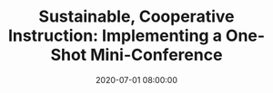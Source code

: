 ---
layout: poster
title: "Sustainable, Cooperative Instruction: Implementing a One-Shot Mini-Conference"
description: "This poster will describe a cooperative effort between archivists, an instruction librarian, our faculty partner, and an undergraduate teaching assistant to support a particularly challenging research assignment in a course that regularly enrolls 50-60 students from a variety of majors. At the request of our faculty partner, we designed a one-shot “mini-conference” that fit within a standard course block and was composed of repeated concurrent workshops. Each workshop focused on a particular source or genre of sources and the advanced search strategies used to navigate them. As such, the instruction aligned well with ACRL’s information literacy frame searching as strategic exploration. Instructors found this format to be sustainable and scalable in part because we were able to provide specialized instruction in a more intimate setting than generally possible for larger class sizes. The poster will offer practical advice for replicating the mini-conference and highlight the benefits of this format. While many libraries may not have the space or staff to replicate the model in-person, it could be modified for synchronous or asynchronous online instruction."
date: 2020-07-01 08:00:00
presenters:
  - {
      name: Maureen Barry,
      bio: Maureen Barry joined Bowling Green State University as Reference and Instruction Librarian in Spring 2019. She is the subject librarian for Criminal Justice, Gerontology, History, and Social Work. Her research interests include first-year students’ transition to college and the intersections of service-learning and information literacy. Prior to arriving at BGSU, Maureen was Student Success Librarian at Wright State University for 14 years.,
      institution: Bowling Green State University
    }
  - {
      name: Sara Butler-Tongate,
      bio: Sara Butler-Tongate is the Reference Archivist for the Center for Archival Collections at Bowling Green State University. Her research interests include genealogy, folk narrative, and teaching with primary sources. Before joining the BGSU Library staff in December of 2019, she served as the Library Director at the National Watch and Clock Museum in Columbia, Pennsylvania.,
      institution: Bowling Green State University
    }
video: "//www.youtube.com/embed/{video-is}"
isStaticPost: false
published: false
---